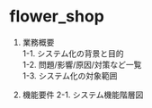 # flower_shop
  1. 業務概要  
    1-1. システム化の背景と目的  
    1-2. 問題/影響/原因/対策など一覧  
    1-3. システム化の対象範囲  

  2. 機能要件
    2-1. システム機能階層図
